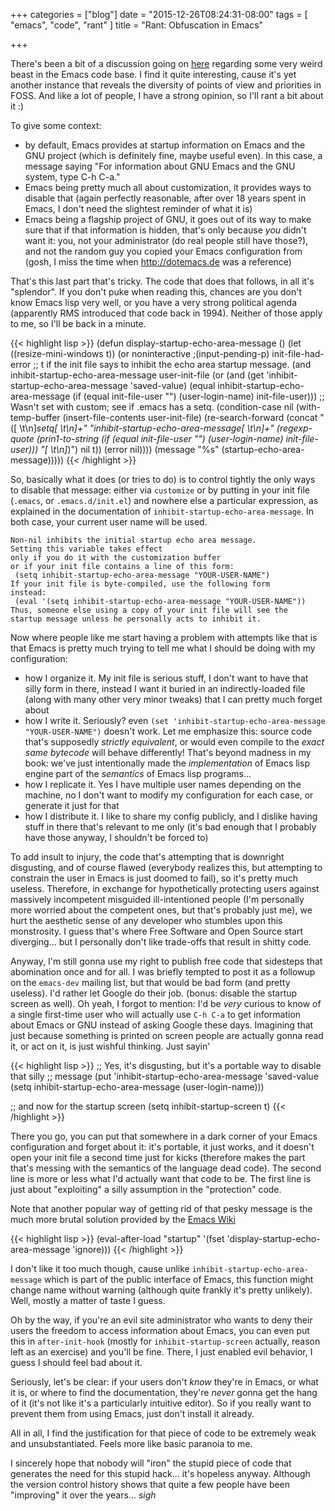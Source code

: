+++
categories = ["blog"]
date = "2015-12-26T08:24:31-08:00"
tags = [ "emacs", "code", "rant" ]
title = "Rant: Obfuscation in Emacs"

+++

There's been a bit of a discussion going on
[here](http://thread.gmane.org/gmane.emacs.devel/196537) regarding some very
weird beast in the Emacs code base. I find it quite interesting, cause it's yet
another instance that reveals the diversity of points of view and priorities in
FOSS. And like a lot of people, I have a strong opinion, so I'll rant a bit
about it :)

To give some context:

* by default, Emacs provides at startup information on Emacs and the GNU
  project (which is definitely fine, maybe useful even). In this case,
  a message saying "For information about GNU Emacs and the GNU system, type
  C-h C-a."
* Emacs being pretty much all about customization, it provides ways to disable
  that (again perfectly reasonable, after over 18 years spent in Emacs, I don't
  need the slightest reminder of what it is)
* Emacs being a flagship project of GNU, it goes out of its way to make sure
  that if that information is hidden, that's only because *you* didn't want it:
  you, not your administrator (do real people still have those?), and not the
  random guy you copied your Emacs configuration from (gosh, I miss the time
  when http://dotemacs.de was a reference)

That's this last part that's tricky. The code that does that follows, in all
it's "splendor". If you don't puke when reading this, chances are you don't
know Emacs lisp very well, or you have a very strong political agenda
(apparently RMS introduced that code back in 1994). Neither of those apply to
me, so I'll be back in a minute.

{{< highlight lisp >}}
(defun display-startup-echo-area-message ()
  (let ((resize-mini-windows t))
    (or noninteractive                  ;(input-pending-p) init-file-had-error
        ;; t if the init file says to inhibit the echo area startup message.
        (and inhibit-startup-echo-area-message
             user-init-file
             (or (and (get 'inhibit-startup-echo-area-message 'saved-value)
                      (equal inhibit-startup-echo-area-message
                             (if (equal init-file-user "")
                                 (user-login-name)
                               init-file-user)))
                 ;; Wasn't set with custom; see if .emacs has a setq.
                 (condition-case nil
                     (with-temp-buffer
                       (insert-file-contents user-init-file)
                       (re-search-forward
                        (concat
                         "([ \t\n]*setq[ \t\n]+"
                         "inhibit-startup-echo-area-message[ \t\n]+"
                         (regexp-quote
                          (prin1-to-string
                           (if (equal init-file-user "")
                               (user-login-name)
                             init-file-user)))
                         "[ \t\n]*)")
                        nil t))
                   (error nil))))
        (message "%s" (startup-echo-area-message)))))
{{< /highlight >}}

So, basically what it does (or tries to do) is to control tightly the only ways
to disable that message: either via `customize` or by putting in your init file
(`.emacs`, or `.emacs.d/init.el`) and nowhere else a particular expression, as
explained in the documentation of `inhibit-startup-echo-area-message`. In both
case, your current user name will be used.

```
Non-nil inhibits the initial startup echo area message.
Setting this variable takes effect
only if you do it with the customization buffer
or if your init file contains a line of this form:
 (setq inhibit-startup-echo-area-message "YOUR-USER-NAME")
If your init file is byte-compiled, use the following form
instead:
 (eval '(setq inhibit-startup-echo-area-message "YOUR-USER-NAME"))
Thus, someone else using a copy of your init file will see the
startup message unless he personally acts to inhibit it.
```

Now where people like me start having a problem with attempts like that is that
Emacs is pretty much trying to tell me what I should be doing with my
configuration:

* how I organize it. My init file is serious stuff, I don't want to have that
  silly form in there, instead I want it buried in an indirectly-loaded file
  (along with many other very minor tweaks) that I can pretty much forget about
* how I write it. Seriously? even `(set 'inhibit-startup-echo-area-message
  "YOUR-USER-NAME")` doesn't work. Let me emphasize this: source code that's
  supposedly *strictly equivalent*, or would even compile to the *exact same
  bytecode* will behave differently! That's beyond madness in my book: we've
  just intentionally made the *implementation* of Emacs lisp engine part of the
  *semantics* of Emacs lisp programs...
* how I replicate it. Yes I have multiple user names depending on the machine,
  no I don't want to modify my configuration for each case, or generate it just
  for that
* how I distribute it. I like to share my config publicly, and I dislike having
  stuff in there that's relevant to me only (it's bad enough that I probably
  have those anyway, I shouldn't be forced to)

To add insult to injury, the code that's attempting that is downright
disgusting, and of course flawed (everybody realizes this, but attempting to
constrain the user in Emacs is just doomed to fail), so it's pretty much
useless. Therefore, in exchange for hypothetically protecting users against
massively incompetent misguided ill-intentioned people (I'm personally more
worried about the competent ones, but that's probably just me), we hurt the
aesthetic sense of any developer who stumbles upon this monstrosity.  I guess
that's where Free Software and Open Source start diverging... but I personally
don't like trade-offs that result in shitty code.

Anyway, I'm still gonna use my right to publish free code that sidesteps that
abomination once and for all. I was briefly tempted to post it as a followup on
the `emacs-dev` mailing list, but that would be bad form (and pretty
useless). I'd rather let Google do their job. (bonus: disable the startup
screen as well). Oh yeah, I forgot to mention: I'd be *very* curious to know of
a single first-time user who will actually use `C-h C-a` to get information
about Emacs or GNU instead of asking Google these days. Imagining that just
because something is printed on screen people are actually gonna read it, or
act on it, is just wishful thinking. Just sayin'

{{< highlight lisp >}}
;; Yes, it's disgusting, but it's a portable way to disable that silly
;; message
(put 'inhibit-startup-echo-area-message 'saved-value
     (setq inhibit-startup-echo-area-message (user-login-name)))

;; and now for the startup screen
(setq inhibit-startup-screen t)
{{< /highlight >}}

There you go, you can put that somewhere in a dark corner of your Emacs
configuration and forget about it: it's portable, it just works, and it doesn't
open your init file a second time just for kicks (therefore makes the part
that's messing with the semantics of the language dead code). The second line
is more or less what I'd actually want that code to be. The first line is just
about "exploiting" a silly assumption in the "protection" code.

Note that another popular way of getting rid of that pesky message is the much
more brutal solution provided by the
[Emacs Wiki](http://www.emacswiki.org/emacs/EmacsNiftyTricks#toc8)

{{< highlight lisp >}}
(eval-after-load "startup" '(fset 'display-startup-echo-area-message 'ignore)))
{{< /highlight >}}

I don't like it too much though, cause unlike
`inhibit-startup-echo-area-message` which is part of the public interface of
Emacs, this function might change name without warning (although quite frankly
it's pretty unlikely). Well, mostly a matter of taste I guess.

Oh by the way, if you're an evil site administrator who wants to deny their
users the freedom to access information about Emacs, you can even put this in
`after-init-hook` (mostly for `inhibit-startup-screen` actually, reason left as
an exercise) and you'll be fine. There, I just enabled evil behavior, I guess
I should feel bad about it.

Seriously, let's be clear: if your users don't *know* they're in Emacs, or what
it is, or where to find the documentation, they're *never* gonna get the hang
of it (it's not like it's a particularly intuitive editor). So if you really
want to prevent them from using Emacs, just don't install it already.

All in all, I find the justification for that piece of code to be extremely
weak and unsubstantiated. Feels more like basic paranoia to me.

I sincerely hope that nobody will "iron" the stupid piece of code that
generates the need for this stupid hack... it's hopeless anyway.
Although the version control history shows that quite a few people have been
"improving" it over the years... *sigh*
